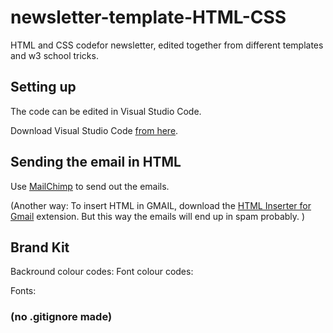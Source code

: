 # newsletter-template-HTML-CSS
HTML and CSS codefor newsletter, edited together from different templates and w3 school tricks. 


## Setting up
The code can be edited in Visual Studio Code.

Download Visual Studio Code [from here](https://code.visualstudio.com).


## Sending the email in HTML 

Use [MailChimp](https://mailchimp.com) to send out the emails.

(Another way: 
To insert HTML in GMAIL, download the [HTML Inserter for Gmail](https://chrome.google.com/webstore/detail/html-inserter-for-gmail/obngoldljmnnpggbekneikaohbeflbee/related?hl=en) 
extension.
But this way the emails will end up in spam probably. )


## Brand Kit
Backround colour codes:
Font colour codes:

Fonts:


### (no .gitignore made)

